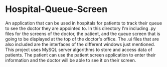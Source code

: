 # Hospital-Queue-Screen
An application that can be used in hospitals for patients to track their queue to see the doctor they are appointed to.
In this directory I'm including .py files for the screens of the doctor, the patient, and the queue screen that is going to be displayed at the top of the doctor's office. The .ui files that are also included are the interfaces of the different windows just mentioned.
This project uses MySQL server algorithms to store and access data of patients. The patient can use the patient screen application to enter their information and the doctor will be able to see it on their screen.
